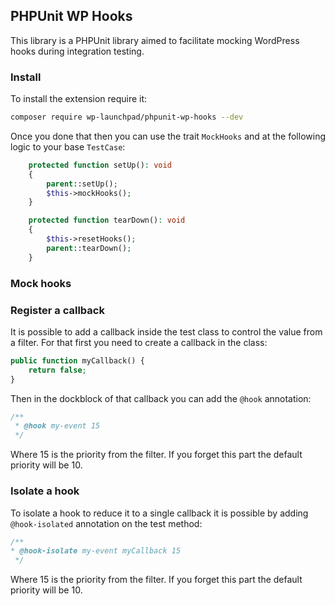 ## PHPUnit WP Hooks

This library is a PHPUnit library aimed to facilitate mocking WordPress hooks during integration testing.

### Install

To install the extension require it:
```bash
composer require wp-launchpad/phpunit-wp-hooks --dev
```

Once you done that then you can use the trait ``MockHooks`` and at the following logic to your base `TestCase`:
```php
    protected function setUp(): void
    {
        parent::setUp();
        $this->mockHooks();
    }

    protected function tearDown(): void
    {
        $this->resetHooks();
        parent::tearDown();
    }
```

### Mock hooks

### Register a callback
It is possible to add a callback inside the test class to control the value from a filter.
For that first you need to create a callback in the class:
```php
public function myCallback() {
    return false;
}
```
Then in the dockblock of that callback you can add the `@hook` annotation:
```php
/** 
 * @hook my-event 15
 */ 
```
Where 15 is the priority from the filter. If you forget this part the default priority will be 10.

### Isolate a hook
To isolate a hook to reduce it to a single callback it is possible by adding `@hook-isolated` annotation on the test method:
```php
/**
* @hook-isolate my-event myCallback 15
 */
```
Where 15 is the priority from the filter. If you forget this part the default priority will be 10.
